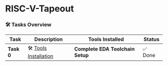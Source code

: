 # RISC-V-Tapeout

### 🛠️ **Tasks Overview**

| Task | Description | Tools Installed | Status |
|------|-------------|----------------|---------|
| **Task 0** | 🛠️ [Tools Installation](https://github.com/Rupesh1510/RISC-V-Tapeout/blob/main/Week-0.md) | **Complete EDA Toolchain Setup** | ✅ Done |

